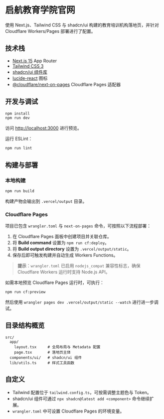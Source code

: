 # 启航教育学院官网

使用 Next.js、Tailwind CSS 与 shadcn/ui 构建的教育培训机构落地页，并针对 Cloudflare Workers/Pages 部署进行了配置。

## 技术栈

- [Next.js 15](https://nextjs.org/) App Router
- [Tailwind CSS 3](https://tailwindcss.com/)
- [shadcn/ui 组件库](https://ui.shadcn.com/)
- [lucide-react](https://lucide.dev/) 图标
- [@cloudflare/next-on-pages](https://github.com/cloudflare/next-on-pages) Cloudflare Pages 适配器

## 开发与调试

```bash
npm install
npm run dev
```

访问 [http://localhost:3000](http://localhost:3000) 进行预览。

运行 ESLint：

```bash
npm run lint
```

## 构建与部署

### 本地构建

```bash
npm run build
```

构建产物会输出到 `.vercel/output` 目录。

### Cloudflare Pages

项目已包含 `wrangler.toml` 与 `next-on-pages` 命令，可按照以下流程部署：

1. 在 Cloudflare Pages 面板中创建项目并关联仓库。
2. 将 **Build command** 设置为 `npm run cf:deploy`。
3. 将 **Build output directory** 设置为 `.vercel/output/static`。
4. 保存后即可触发构建并自动生成 Workers Functions。

> **提示**：`wrangler.toml` 已启用 `nodejs_compat` 兼容性标志，确保 Cloudflare Workers 运行时支持 Node.js API。

如需本地预览 Cloudflare Pages 运行时，可执行：

```bash
npm run cf:preview
```

然后使用 `wrangler pages dev .vercel/output/static --watch` 进行进一步调试。

## 目录结构概览

```
src/
  app/
    layout.tsx     # 全局布局与 Metadata 配置
    page.tsx       # 落地页主体
  components/ui/   # shadcn/ui 组件
  lib/utils.ts     # 样式工具函数
```

## 自定义

- Tailwind 配置位于 `tailwind.config.ts`，可按需调整主题色与 Token。
- shadcn/ui 组件可通过 `npx shadcn@latest add <component>` 命令继续扩展。
- `wrangler.toml` 中可设置 Cloudflare Pages 的环境变量。

